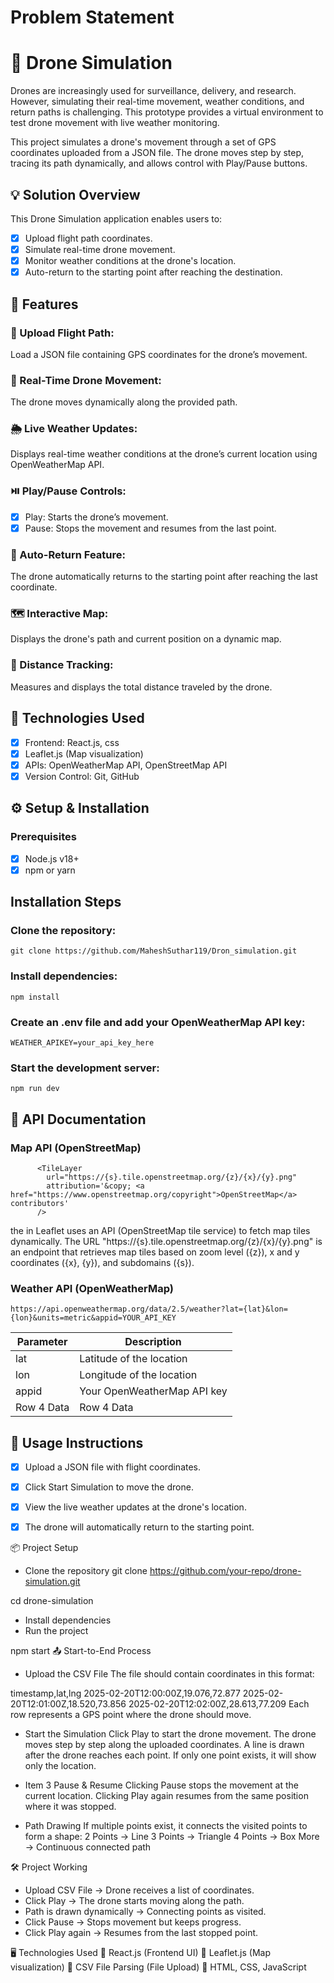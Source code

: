 # Problem Statement
# 🚁 Drone Simulation
Drones are increasingly used for surveillance, delivery, and research. However, simulating their real-time movement, weather conditions, and return paths is challenging. This prototype provides a virtual environment to test drone movement with live weather monitoring.

This project simulates a drone's movement through a set of GPS coordinates uploaded from a JSON file. The drone moves step by step, tracing its path dynamically, and allows control with Play/Pause buttons.

## 💡 Solution Overview
This Drone Simulation application enables users to:
- [x] Upload flight path coordinates.
- [x] Simulate real-time drone movement.
- [x] Monitor weather conditions at the drone's location.
- [x] Auto-return to the starting point after reaching the destination.

## 🌟 Features
### 📂 Upload Flight Path: 
Load a JSON file containing GPS coordinates for the drone’s movement.
### 🚁 Real-Time Drone Movement: 
The drone moves dynamically along the provided path.
### 🌦 Live Weather Updates: 
Displays real-time weather conditions at the drone’s current location using OpenWeatherMap API.
### ⏯️ Play/Pause Controls:
- [x] Play: Starts the drone’s movement.
- [x] Pause: Stops the movement and resumes from the last point.
### 🔄 Auto-Return Feature: 
The drone automatically returns to the starting point after reaching the last coordinate.
### 🗺 Interactive Map: 
Displays the drone's path and current position on a dynamic map.
### 📏 Distance Tracking: 
Measures and displays the total distance traveled by the drone.

## 🔧 Technologies Used
- [x] Frontend: React.js, css
- [X]  Leaflet.js (Map visualization)
- [x] APIs: OpenWeatherMap API, OpenStreetMap API
- [x] Version Control: Git, GitHub

## ⚙️ Setup & Installation
### Prerequisites
- [x] Node.js v18+
- [x] npm or yarn
## Installation Steps
### Clone the repository:
```
git clone https://github.com/MaheshSuthar119/Dron_simulation.git
```
### Install dependencies:
```
npm install
```
###  Create an .env file and add your OpenWeatherMap API key:
```
WEATHER_APIKEY=your_api_key_here
```
### Start the development server:
```
npm run dev
```

## 📡 API Documentation
### Map API (OpenStreetMap)
```
      <TileLayer
        url="https://{s}.tile.openstreetmap.org/{z}/{x}/{y}.png"
        attribution='&copy; <a href="https://www.openstreetmap.org/copyright">OpenStreetMap</a> contributors'
      />  
```
the <TileLayer> in Leaflet uses an API (OpenStreetMap tile service) to fetch map tiles dynamically. The URL "https://{s}.tile.openstreetmap.org/{z}/{x}/{y}.png" is an endpoint that retrieves map tiles based on zoom level ({z}), x and y coordinates ({x}, {y}), and subdomains ({s}).

### Weather API (OpenWeatherMap)
```
https://api.openweathermap.org/data/2.5/weather?lat={lat}&lon={lon}&units=metric&appid=YOUR_API_KEY
```
| Parameter| Description |
|----------|----------|
|lat | Latitude of the location |
| lon | Longitude of the location |
| appid | Your OpenWeatherMap API key |
| Row 4 Data | Row 4 Data |


## 📌 Usage Instructions
- [x] Upload a JSON file with flight coordinates.
- [x] Click Start Simulation to move the drone.
- [x] View the live weather updates at the drone's location.
- [x] The drone will automatically return to the starting point.

 

📦 Project Setup
- Clone the repository
git clone https://github.com/your-repo/drone-simulation.git

cd drone-simulation
- Install dependencies
- Run the project

npm start
📤 Start-to-End Process

- Upload the CSV File
The file should contain coordinates in this format:

timestamp,lat,lng
2025-02-20T12:00:00Z,19.076,72.877
2025-02-20T12:01:00Z,18.520,73.856
2025-02-20T12:02:00Z,28.613,77.209
Each row represents a GPS point where the drone should move.

- Start the Simulation
Click Play to start the drone movement.
The drone moves step by step along the uploaded coordinates.
A line is drawn after the drone reaches each point.
If only one point exists, it will show only the location.

- Item 3 Pause & Resume
Clicking Pause stops the movement at the current location.
Clicking Play again resumes from the same position where it was stopped.

- Path Drawing
If multiple points exist, it connects the visited points to form a shape:
2 Points → Line
3 Points → Triangle
4 Points → Box
More → Continuous connected path

🛠️ Project Working
- Upload CSV File → Drone receives a list of coordinates.
- Click Play → The drone starts moving along the path.
- Path is drawn dynamically → Connecting points as visited.
- Click Pause → Stops movement but keeps progress.
- Click Play again → Resumes from the last stopped point.

🖥️ Technologies Used
🔹 React.js (Frontend UI)
🔹 Leaflet.js (Map visualization)
🔹 CSV File Parsing (File Upload)
🔹 HTML, CSS, JavaScript

